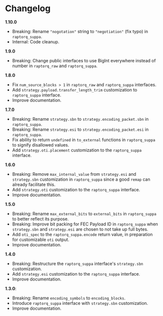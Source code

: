 # Changelog

**1.10.0**

- Breaking: Rename `"nogotation"` string to `"negotiation"` (fix typo) in `raptorq_suppa`.
- Internal: Code cleanup.

**1.9.0**

- Breaking: Change public interfaces to use BigInt everywhere instead of number in `raptorq_raw` and `raptorq_suppa`.

**1.8.0**

- Fix `num_source_blocks > 1` in `raptorq_raw` and `raptorq_suppa` interfaces.
- Add `strategy.payload.transfer_length_trim` customization to `raptorq_suppa` interface.
- Improve documentation.

**1.7.0**

- Breaking: Rename `strategy.sbn` to `strategy.encoding_packet.sbn` in `raptorq_suppa`.
- Breaking: Rename `strategy.esi` to `strategy.encoding_packet.esi` in `raptorq_suppa`.
- Fix ability to return `undefined` in `to_external` functions in `raptorq_suppa` to signify disallowed values.
- Add `strategy.oti.placement` customization to the `raptorq_suppa` interface.

**1.6.0**

- Breaking: Remove `max_internal_value` from `strategy.esi` and `strategy.sbn` customization in `raptorq_suppa` since a good `remap` can already facilitate this.
- Add `strategy.oti` customization to the `raptorq_suppa` interface.
- Improve documentation.

**1.5.0**

- Breaking: Rename `max_external_bits` to `external_bits` in `raptorq_suppa` to better reflect its purpose.
- Breaking: Improve bit packing for FEC Payload ID in `raptorq_suppa` when `strategy.sbn` and `strategy.esi` are chosen to not take up full bytes.
- Add `oti_spec` to the `raptorq_suppa.encode` return value, in preparation for customizable `oti` output.
- Improve documentation.

**1.4.0**

- Breaking: Restructure the `raptorq_suppa` interface's `strategy.sbn` customization.
- Add `strategy.esi` customization to the `raptorq_suppa` interface.
- Improve documentation.

**1.3.0**:

 - Breaking: Rename `encoding_symbols` to `encoding_blocks`.
 - Introduce `raptorq_suppa` interface with `strategy.sbn` customization.
 - Improve documentation.
